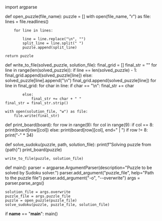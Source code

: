 import argparse

def open_puzzle(file_name):
    puzzle = []
    with open(file_name, "r") as file:
        lines = file.readlines()
        
        for line in lines:
    
            line = line.replace("\n", "")
            split_line = line.split(" ")
            puzzle.append(split_line)

    return puzzle

def write_to_file(solved_puzzle, solution_file):
    final_grid = []
    final_str = ""
    for line in range(len(solved_puzzle)):
        if line == len(solved_puzzle) - 1:
            final_grid.append(solved_puzzle[line])
        else:
            solved_puzzle[line].append("\n")
            final_grid.append(solved_puzzle[line])
    for line in final_grid:
        for char in line:
            if char == "\n":
                final_str += char

            else:
                final_str += char + " "
    final_str = final_str.strip()

    with open(solution_file, "w") as file:
        file.write(final_str)


def print_board(board):
    for row in range(9):
        for col in range(9):
            if col == 8:
                print(board[row][col])
            else:
                print(board[row][col], end=" | ")
        if row != 8:
            print("-" * 34)

def solve_sudoku(puzzle, path, solution_file):
    print(f"Solving puzzle from {path}")
    print_board(puzzle)

    write_to_file(puzzle, solution_file)

def main():
    parser = argparse.ArgumentParser(description="Puzzle to be solved by Sudoku solver.")
    parser.add_argument("puzzle_file", help="Path to the puzzle file")
    parser.add_argument("-o", "--overwrite")
    args = parser.parse_args()

    solution_file = args.overwrite
    puzzle_file = args.puzzle_file
    puzzle = open_puzzle(puzzle_file)
    solve_sudoku(puzzle, puzzle_file, solution_file)


if __name__ == "__main__":
    main()
